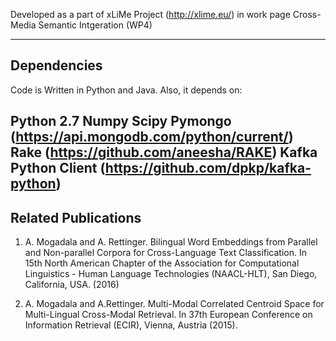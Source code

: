 Developed as a part of xLiMe Project (http://xlime.eu/) in work page Cross-Media Semantic Intgeration (WP4)

-------------------------
Dependencies
-------------------------
Code is Written in Python and Java. Also, it depends on:

Python 2.7
Numpy
Scipy
Pymongo  (https://api.mongodb.com/python/current/)
Rake (https://github.com/aneesha/RAKE)
Kafka Python Client (https://github.com/dpkp/kafka-python)
--------------------------
Related Publications
---------------------------

1. A. Mogadala and A. Rettinger. Bilingual Word Embeddings from Parallel and Non-parallel Corpora for Cross-Language Text Classification. In 15th North American Chapter of the Association for Computational Linguistics - Human Language Technologies (NAACL-HLT), San Diego, California, USA. (2016)

2. A. Mogadala and  A.Rettinger. Multi-Modal Correlated Centroid Space for Multi-Lingual Cross-Modal Retrieval. In 37th European Conference on Information Retrieval (ECIR), Vienna, Austria (2015).
